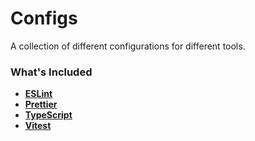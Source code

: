 # Configs

A collection of different configurations for different tools.

### What's Included

- [**ESLint**](./packages/eslint/README.md)
- [**Prettier**](./packages/prettier/README.md)
- [**TypeScript**](./packages/typescript/README.md)
- [**Vitest**](./packages/vitest/README.md)
